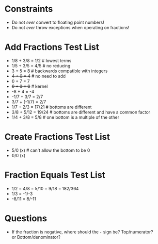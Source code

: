# Constraints

- Do not _ever_ convert to floating point numbers!
- Do not _ever_ throw exceptions when operating on fractions!

# Add Fractions Test List

- 1/8 + 3/8 = 1/2    # lowest terms
- 1/5 + 3/5 = 4/5    # no reducing
- 3 + 5 = 8    # backwards compatible with integers
- ~~4 + 0 = 4~~    # no need to add
- 0 + 7 = 7
- ~~0 + 0 = 0~~    # kernel
- -8 + 4 = -4
- -1/7 + 3/7 = 2/7
- 3/7 + (-1/7) = 2/7
- 1/7 + 2/3 = 17/21    # bottoms are different
- 3/8 + 5/12 = 19/24    # bottoms are different and have a common factor
- 1/4 + 3/8 = 5/8    # one bottom is a multiple of the other

# Create Fractions Test List

- 5/0 (x)    # can't allow the bottom to be 0
- 0/0 (x)

# Fraction Equals Test List

- 1/2 = 4/8 = 5/10 = 9/18 = 182/364
- 1/3 = -1/-3
- -8/11 = 8/-11

# Questions

- If the fraction is negative, where should the `-` sign be? Top/numerator? or Bottom/denominator?
